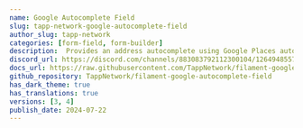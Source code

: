 ```yaml
---
name: Google Autocomplete Field
slug: tapp-network-google-autocomplete-field
author_slug: tapp-network
categories: [form-field, form-builder]
description:  Provides an address autocomplete using Google Places autocomplete API, with fully customizable address fields.
discord_url: https://discord.com/channels/883083792112300104/1264948557153308692
docs_url: https://raw.githubusercontent.com/TappNetwork/filament-google-autocomplete-field/main/README.md
github_repository: TappNetwork/filament-google-autocomplete-field
has_dark_theme: true
has_translations: true
versions: [3, 4]
publish_date: 2024-07-22
---
```

